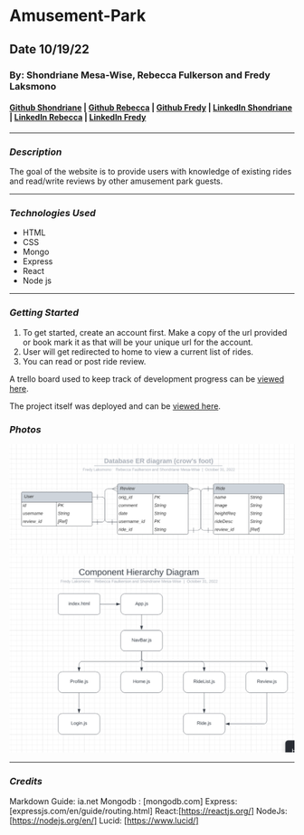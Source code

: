 # Amusement-Park
## Date 10/19/22
### By: Shondriane Mesa-Wise, Rebecca Fulkerson and Fredy Laksmono

#### [Github Shondriane](https://github.com/shondriane) | [Github Rebecca](https://github.com/ralicynf) | [Github Fredy](https://github.com/fredy-laksmono) | [LinkedIn Shondriane](https://www.linkedin.com/in/shondriane-mesa-wise/) | [LinkedIn Rebecca](https://www.linkedin.com/in/fulkersonrebecca/) | [LinkedIn Fredy](https://www.linkedin.com/fredy-laksmono)

***

### ***Description***
The goal of the website is to provide users with knowledge of existing rides and read/write reviews by other amusement park guests.
***

### ***Technologies Used***

* HTML
* CSS
* Mongo
* Express
* React
* Node js



***

### ***Getting Started***
1. To get started, create an account first. Make a copy of the url provided or book mark it as that will be your unique url for the account.
2. User will get redirected to home to view a current list of rides.
3. You can read or post ride review.

A trello board used to keep track of development progress can be [viewed here](https://trello.com/b/KJMqQe2k/amusement-park).

The project itself was deployed and can be [viewed here]().



### ***Photos***
![entity relationship diagram](./photos/erd.png)
![component hierarchy diagram](./photos/chd.png)

***

### ***Credits***


Markdown Guide: ia.net
Mongodb : [mongodb.com]
Express: [expressjs.com/en/guide/routing.html]
React:[https://reactjs.org/]
NodeJs: [https://nodejs.org/en/]
Lucid: [https://www.lucid/]
